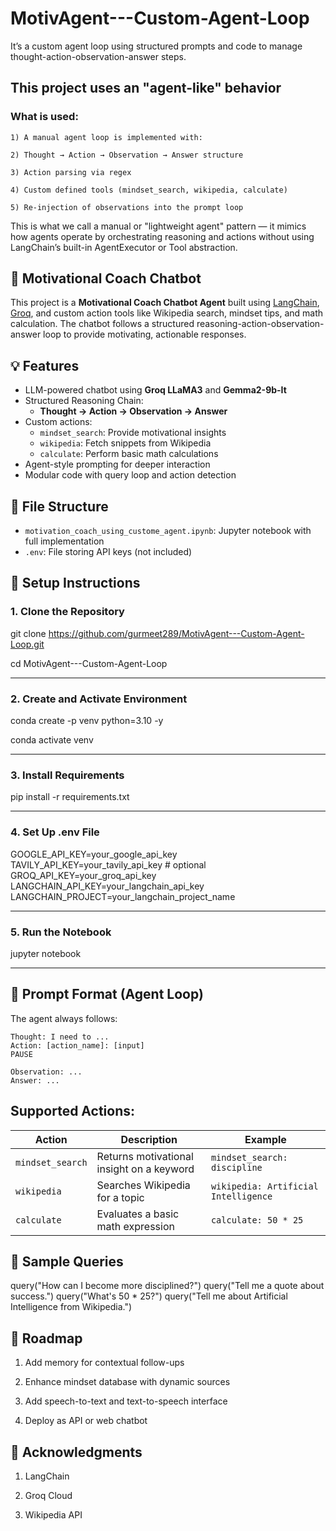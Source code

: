 # MotivAgent---Custom-Agent-Loop
It’s a custom agent loop using structured prompts and code to manage thought-action-observation-answer steps.

## This project uses an "agent-like" behavior 

 ### What is used:

    1) A manual agent loop is implemented with:
    
    2) Thought → Action → Observation → Answer structure
    
    3) Action parsing via regex
    
    4) Custom defined tools (mindset_search, wikipedia, calculate)
    
    5) Re-injection of observations into the prompt loop
  
  
  This is what we call a manual or "lightweight agent" pattern — it mimics how agents operate by orchestrating reasoning and actions without using LangChain’s built-in AgentExecutor or Tool abstraction.


## 🤖 Motivational Coach Chatbot

This project is a **Motivational Coach Chatbot Agent** built using [LangChain](https://www.langchain.com/), [Groq](https://groq.com/), and custom action tools like Wikipedia search, mindset tips, and math calculation. The chatbot follows a structured reasoning-action-observation-answer loop to provide motivating, actionable responses.

## 💡 Features

- LLM-powered chatbot using **Groq LLaMA3** and **Gemma2-9b-It**
- Structured Reasoning Chain: 
  - **Thought → Action → Observation → Answer**
- Custom actions:
  - `mindset_search`: Provide motivational insights
  - `wikipedia`: Fetch snippets from Wikipedia
  - `calculate`: Perform basic math calculations
- Agent-style prompting for deeper interaction
- Modular code with query loop and action detection

## 📁 File Structure

- `motivation_coach_using_custome_agent.ipynb`: Jupyter notebook with full implementation
- `.env`: File storing API keys (not included)

## 🔧 Setup Instructions

### 1. Clone the Repository

 git clone https://github.com/gurmeet289/MotivAgent---Custom-Agent-Loop.git
 
 cd MotivAgent---Custom-Agent-Loop

---

### 2. Create and Activate Environment

 conda create -p venv python=3.10 -y
 
 conda activate venv

---

### 3. Install Requirements

pip install -r requirements.txt

---

### 4. Set Up .env File

GOOGLE_API_KEY=your_google_api_key
TAVILY_API_KEY=your_tavily_api_key  # optional
GROQ_API_KEY=your_groq_api_key
LANGCHAIN_API_KEY=your_langchain_api_key
LANGCHAIN_PROJECT=your_langchain_project_name

---

### 5. Run the Notebook

jupyter notebook

---

## 🧠 Prompt Format (Agent Loop)

The agent always follows:

    Thought: I need to ...
    Action: [action_name]: [input]
    PAUSE
    
    Observation: ...
    Answer: ...


## Supported Actions:

| Action          | Description                              | Example                             |
|-----------------|------------------------------------------|-------------------------------------|
| `mindset_search`| Returns motivational insight on a keyword| `mindset_search: discipline`        |
| `wikipedia`     | Searches Wikipedia for a topic           | `wikipedia: Artificial Intelligence`|
| `calculate`     | Evaluates a basic math expression        | `calculate: 50 * 25`                |


## 💬 Sample Queries

query("How can I become more disciplined?")
query("Tell me a quote about success.")
query("What's 50 * 25?")
query("Tell me about Artificial Intelligence from Wikipedia.")


## 🚀 Roadmap

1) Add memory for contextual follow-ups

2) Enhance mindset database with dynamic sources

3) Add speech-to-text and text-to-speech interface

4) Deploy as API or web chatbot
   

## 🙌 Acknowledgments

1) LangChain

2) Groq Cloud

3) Wikipedia API

